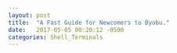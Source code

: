 ```yaml
---
layout: post
title:  "A Fast Guide for Newcomers to Byobu."
date:   2017-05-05 00:20:12 -0500
categories: Shell_Terminals
---
```

